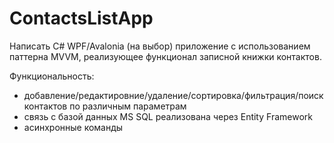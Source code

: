 # ContactsListApp

Написать C# WPF/Avalonia (на выбор) приложение с использованием паттерна MVVM, реализующее функционал записной книжки контактов.

Функциональность:

- добавление/редактировние/удаление/сортировка/фильтрация/поиск контактов по различным параметрам
- связь с базой данных MS SQL реализована через Entity Framework
- асинхронные команды

